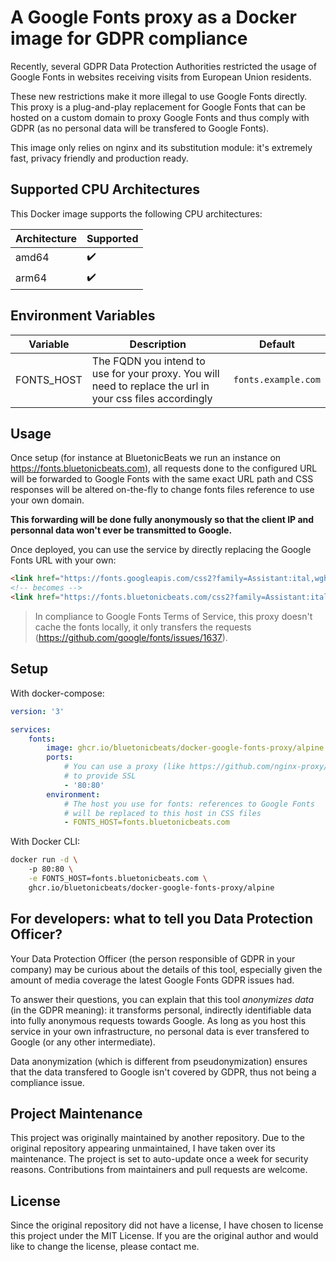 # A Google Fonts proxy as a Docker image for GDPR compliance

Recently, several GDPR Data Protection Authorities restricted the usage of Google Fonts in websites
receiving visits from European Union residents.

These new restrictions make it more illegal to use Google Fonts directly. This proxy is a plug-and-play
replacement for Google Fonts that can be hosted on a custom domain to proxy Google Fonts and thus comply
with GDPR (as no personal data will be transfered to Google Fonts).

This image only relies on nginx and its substitution module: it's extremely fast, privacy friendly and 
production ready.

## Supported CPU Architectures
This Docker image supports the following CPU architectures:

| Architecture | Supported |
|--------------|-----------|
| amd64        | ✔️         |
| arm64        | ✔️         |

## Environment Variables

| Variable | Description | Default |
|----------|-------------|---------|
| FONTS_HOST | The FQDN you intend to use for your proxy. You will need to replace the url in your css files accordingly  | `fonts.example.com` |


## Usage

Once setup (for instance at BluetonicBeats we run an instance on https://fonts.bluetonicbeats.com), all requests done to 
the configured URL will be forwarded to Google Fonts with the same exact URL path and CSS responses
will be altered on-the-fly to change fonts files reference to use your own domain. 

**This forwarding will be done fully anonymously so that the client IP and personnal data won't ever 
be transmitted to Google.**

Once deployed, you can use the service by directly replacing the Google Fonts URL with your own:

```html
<link href="https://fonts.googleapis.com/css2?family=Assistant:ital,wght@0,400;0,700;0,800;1,400;1,700" rel="stylesheet" crossorigin="anonymous" />
<!-- becomes -->
<link href="https://fonts.bluetonicbeats.com/css2?family=Assistant:ital,wght@0,400;0,700;0,800;1,400;1,700" rel="stylesheet" crossorigin="anonymous" />
```

> In compliance to Google Fonts Terms of Service, this proxy doesn't cache the fonts locally, it only transfers
> the requests (https://github.com/google/fonts/issues/1637).

## Setup

With docker-compose:

```yaml
version: '3'

services:
    fonts:
        image: ghcr.io/bluetonicbeats/docker-google-fonts-proxy/alpine
        ports:
            # You can use a proxy (like https://github.com/nginx-proxy/nginx-proxy) 
            # to provide SSL
            - '80:80'
        environment:
            # The host you use for fonts: references to Google Fonts 
            # will be replaced to this host in CSS files
            - FONTS_HOST=fonts.bluetonicbeats.com
```

With Docker CLI:

```bash
docker run -d \ 
    -p 80:80 \
    -e FONTS_HOST=fonts.bluetonicbeats.com \
    ghcr.io/bluetonicbeats/docker-google-fonts-proxy/alpine
```

## For developers: what to tell you Data Protection Officer?

Your Data Protection Officer (the person responsible of GDPR in your company) may be curious about the details
of this tool, especially given the amount of media coverage the latest Google Fonts GDPR issues had.

To answer their questions, you can explain that this tool *anonymizes data* (in the GDPR meaning): it transforms
personal, indirectly identifiable data into fully anonymous requests towards Google. As long as you host this
service in your own infrastructure, no personal data is ever transfered to Google (or any other intermediate).

Data anonymization (which is different from pseudonymization) ensures that the data transfered to Google isn't
covered by GDPR, thus not being a compliance issue.

## Project Maintenance

This project was originally maintained by another repository. Due to the original repository appearing unmaintained, I have taken over its maintenance.
The project is set to auto-update once a week for security reasons.
Contributions from maintainers and pull requests are welcome.

## License
Since the original repository did not have a license, I have chosen to license this project under the MIT License. If you are the original author and would like to change the license, please contact me.
